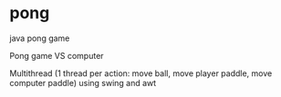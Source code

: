 # pong
java pong game 

Pong game VS computer

Multithread (1 thread per action: move ball, move player paddle, move computer paddle) using swing and awt
